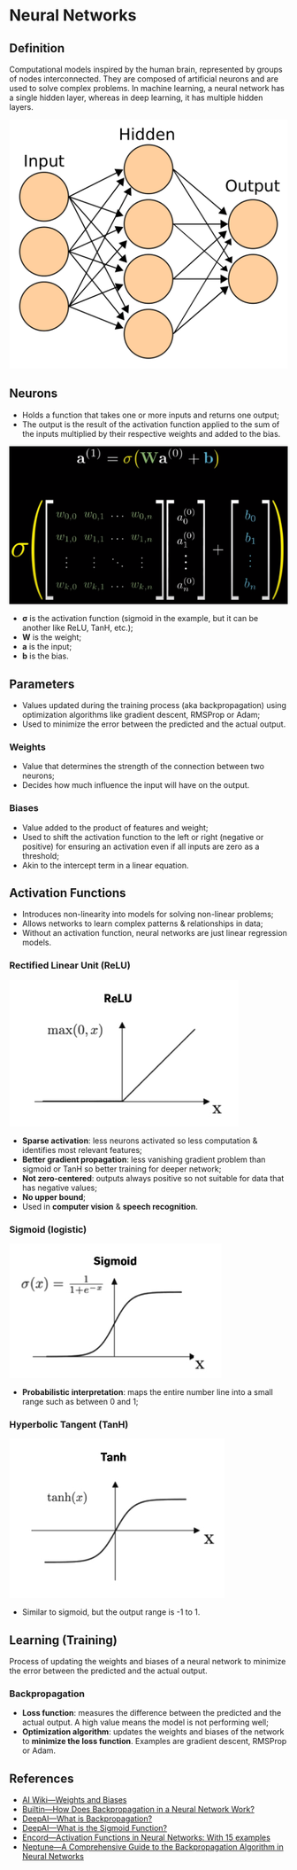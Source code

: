 # Neural Networks

## Definition

Computational models inspired by the human brain, represented by groups of nodes
interconnected.
They are composed of artificial neurons and are used to solve complex problems.
In machine learning, a neural network has a single hidden layer, whereas in deep
learning, it has multiple hidden layers.

![Simple neural network](../../.gitbook/assets/ai/nn/simple-nn.png)

## Neurons

- Holds a function that takes one or more inputs and returns one output;
- The output is the result of the activation function applied to the sum of the
  inputs multiplied by their respective weights and added to the bias.

![Mathematical model of a neuron. Source: 3Blue1Brown](../../.gitbook/assets/ai/nn/neuron.png)

- **σ** is the activation function (sigmoid in the example, but it can be
  another like ReLU, TanH, etc.); 
- **W** is the weight;
- **a** is the input;
- **b** is the bias.

## Parameters

- Values updated during the training process (aka backpropagation) using
  optimization algorithms like gradient descent, RMSProp or Adam;
- Used to minimize the error between the predicted and the actual output.

### Weights

- Value that determines the strength of the connection between two neurons;
- Decides how much influence the input will have on the output.

### Biases

- Value added to the product of features and weight;
- Used to shift the activation function to the left or right (negative or
  positive) for ensuring an activation even if all inputs are zero as a
  threshold;
- Akin to the intercept term in a linear equation.

## Activation Functions

- Introduces non-linearity into models for solving non-linear problems;
- Allows networks to learn complex patterns & relationships in data;
- Without an activation function, neural networks are just linear regression models.

### Rectified Linear Unit (ReLU) 

![ReLU Activation Function](../../.gitbook/assets/ai/nn/activation-functions/relu.jpg)

- **Sparse activation**: less neurons activated so less computation & identifies
  most relevant features;
- **Better gradient propagation**: less vanishing gradient problem than sigmoid
  or TanH so better training for deeper network;
- **Not zero-centered**: outputs always positive so not suitable for data that
  has negative values;
- **No upper bound**;
- Used in **computer vision** & **speech recognition**.

### Sigmoid (logistic)

![Sigmoid Activation Function](../../.gitbook/assets/ai/nn/activation-functions/sigmoid.jpg)

- **Probabilistic interpretation**: maps the entire number line into a small
  range such as between 0 and 1;

### Hyperbolic Tangent (TanH)

![TanH Activation Function](../../.gitbook/assets/ai/nn/activation-functions/tanh.jpg)

- Similar to sigmoid, but the output range is -1 to 1.

## Learning (Training)

Process of updating the weights and biases of a neural network to minimize the
error between the predicted and the actual output.

### Backpropagation

- **Loss function**: measures the difference between the predicted and the
  actual output.
  A high value means the model is not performing well;
- **Optimization algorithm**: updates the weights and biases of the network to
  **minimize the loss function**.
  Examples are gradient descent, RMSProp or Adam.

## References

- [AI Wiki—Weights and Biases](https://machine-learning.paperspace.com/wiki/weights-and-biases)
- [Builtin—How Does Backpropagation in a Neural Network Work?](https://builtin.com/machine-learning/backpropagation-neural-network)
- [DeepAI—What is Backpropagation?](https://deepai.org/machine-learning-glossary-and-terms/backpropagation)
- [DeepAI—What is the Sigmoid Function?](https://deepai.org/machine-learning-glossary-and-terms/sigmoid-function)
- [Encord—Activation Functions in Neural Networks: With 15 examples](https://encord.com/blog/activation-functions-neural-networks)
- [Neptune—A Comprehensive Guide to the Backpropagation Algorithm in Neural Networks](https://neptune.ai/blog/backpropagation-algorithm-in-neural-networks-guide)
